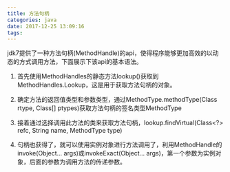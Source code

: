 ```yaml
---
title: 方法句柄
categories: java
date: 2017-12-25 13:09:16
tags:
---
```


jdk7提供了一种方法句柄(MethodHandle)的api，使得程序能够更加高效的以动态的方式调用方法，下面展示下该api的基本语法。


1. 首先使用MethodHandles的静态方法lookup()获取到MethodHandles.Lookup，这是用于获取方法句柄的对象。

2. 确定方法的返回值类型和参数类型，通过MethodType.methodType(Class<?> rtype, Class<?>[] ptypes)获取方法句柄的签名类型MethodType

3. 接着通过选择调用此方法的类来获取方法句柄，lookup.findVirtual(Class<?> refc, String name, MethodType type)

4. 句柄也获得了，就可以使用实例对象进行方法调用了，利用MethodHandle的invoke(Object... args)或invokeExact(Object... args)，第一个参数为实例对象，后面的参数为调用方法的传递参数。